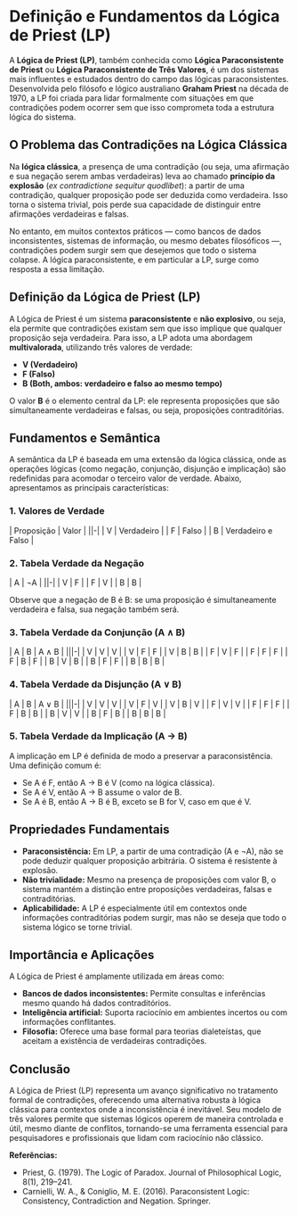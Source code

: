 
# Definição e Fundamentos da Lógica de Priest (LP)

A **Lógica de Priest (LP)**, também conhecida como **Lógica Paraconsistente de Priest** ou **Lógica Paraconsistente de Três Valores**, é um dos sistemas mais influentes e estudados dentro do campo das lógicas paraconsistentes. Desenvolvida pelo filósofo e lógico australiano **Graham Priest** na década de 1970, a LP foi criada para lidar formalmente com situações em que contradições podem ocorrer sem que isso comprometa toda a estrutura lógica do sistema.

## O Problema das Contradições na Lógica Clássica

Na **lógica clássica**, a presença de uma contradição (ou seja, uma afirmação e sua negação serem ambas verdadeiras) leva ao chamado **princípio da explosão** (*ex contradictione sequitur quodlibet*): a partir de uma contradição, qualquer proposição pode ser deduzida como verdadeira. Isso torna o sistema trivial, pois perde sua capacidade de distinguir entre afirmações verdadeiras e falsas.

No entanto, em muitos contextos práticos — como bancos de dados inconsistentes, sistemas de informação, ou mesmo debates filosóficos —, contradições podem surgir sem que desejemos que todo o sistema colapse. A lógica paraconsistente, e em particular a LP, surge como resposta a essa limitação.

## Definição da Lógica de Priest (LP)

A Lógica de Priest é um sistema **paraconsistente** e **não explosivo**, ou seja, ela permite que contradições existam sem que isso implique que qualquer proposição seja verdadeira. Para isso, a LP adota uma abordagem **multivalorada**, utilizando três valores de verdade:

- **V (Verdadeiro)**
- **F (Falso)**
- **B (Both, ambos: verdadeiro e falso ao mesmo tempo)**

O valor **B** é o elemento central da LP: ele representa proposições que são simultaneamente verdadeiras e falsas, ou seja, proposições contraditórias.

## Fundamentos e Semântica

A semântica da LP é baseada em uma extensão da lógica clássica, onde as operações lógicas (como negação, conjunção, disjunção e implicação) são redefinidas para acomodar o terceiro valor de verdade. Abaixo, apresentamos as principais características:

### 1. Valores de Verdade

| Proposição | Valor |
||-|
| V          | Verdadeiro |
| F          | Falso      |
| B          | Verdadeiro e Falso |

### 2. Tabela Verdade da Negação

| A | ¬A |
||-|
| V | F  |
| F | V  |
| B | B  |

Observe que a negação de B é B: se uma proposição é simultaneamente verdadeira e falsa, sua negação também será.

### 3. Tabela Verdade da Conjunção (A ∧ B)

| A | B | A ∧ B |
|||-|
| V | V | V     |
| V | F | F     |
| V | B | B     |
| F | V | F     |
| F | F | F     |
| F | B | F     |
| B | V | B     |
| B | F | F     |
| B | B | B     |

### 4. Tabela Verdade da Disjunção (A ∨ B)

| A | B | A ∨ B |
|||-|
| V | V | V     |
| V | F | V     |
| V | B | V     |
| F | V | V     |
| F | F | F     |
| F | B | B     |
| B | V | V     |
| B | F | B     |
| B | B | B     |

### 5. Tabela Verdade da Implicação (A → B)

A implicação em LP é definida de modo a preservar a paraconsistência. Uma definição comum é:

- Se A é F, então A → B é V (como na lógica clássica).
- Se A é V, então A → B assume o valor de B.
- Se A é B, então A → B é B, exceto se B for V, caso em que é V.

## Propriedades Fundamentais

- **Paraconsistência:** Em LP, a partir de uma contradição (A e ¬A), não se pode deduzir qualquer proposição arbitrária. O sistema é resistente à explosão.
- **Não trivialidade:** Mesmo na presença de proposições com valor B, o sistema mantém a distinção entre proposições verdadeiras, falsas e contraditórias.
- **Aplicabilidade:** A LP é especialmente útil em contextos onde informações contraditórias podem surgir, mas não se deseja que todo o sistema lógico se torne trivial.

## Importância e Aplicações

A Lógica de Priest é amplamente utilizada em áreas como:

- **Bancos de dados inconsistentes:** Permite consultas e inferências mesmo quando há dados contraditórios.
- **Inteligência artificial:** Suporta raciocínio em ambientes incertos ou com informações conflitantes.
- **Filosofia:** Oferece uma base formal para teorias dialeteístas, que aceitam a existência de verdadeiras contradições.

## Conclusão

A Lógica de Priest (LP) representa um avanço significativo no tratamento formal de contradições, oferecendo uma alternativa robusta à lógica clássica para contextos onde a inconsistência é inevitável. Seu modelo de três valores permite que sistemas lógicos operem de maneira controlada e útil, mesmo diante de conflitos, tornando-se uma ferramenta essencial para pesquisadores e profissionais que lidam com raciocínio não clássico.


**Referências:**
- Priest, G. (1979). The Logic of Paradox. Journal of Philosophical Logic, 8(1), 219–241.
- Carnielli, W. A., & Coniglio, M. E. (2016). Paraconsistent Logic: Consistency, Contradiction and Negation. Springer.

